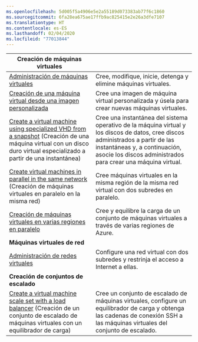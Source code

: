 ```yaml
---
ms.openlocfilehash: 5d005f5a4906e5e2a55189d073383ab77f6c1860
ms.sourcegitcommit: 6fa28ea675ae17ffb9ac825415e2e26a3dfe7107
ms.translationtype: HT
ms.contentlocale: es-ES
ms.lasthandoff: 02/04/2020
ms.locfileid: "77013844"
---
```

| **Creación de máquinas virtuales** || 
|---|---|
| [Administración de máquinas virtuales][1] | Cree, modifique, inicie, detenga y elimine máquinas virtuales. |
| [Creación de una máquina virtual desde una imagen personalizada][2] | Cree una imagen de máquina virtual personalizada y úsela para crear nuevas máquinas virtuales. | 
| [Create a virtual machine using specialized VHD from a snapshot][3] (Creación de una máquina virtual con un disco duro virtual especializado a partir de una instantánea) | Cree una instantánea del sistema operativo de la máquina virtual y los discos de datos, cree discos administrados a partir de las instantáneas y, a continuación, asocie los discos administrados para crear una máquina virtual. |  
| [Create virtual machines in parallel in the same network][4] (Creación de máquinas virtuales en paralelo en la misma red) | Cree máquinas virtuales en la misma región de la misma red virtual con dos subredes en paralelo. |
| [Creación de máquinas virtuales en varias regiones en paralelo][5] | Cree y equilibre la carga de un conjunto de máquinas virtuales a través de varias regiones de Azure. |
| **Máquinas virtuales de red** || 
| [Administración de redes virtuales][6] | Configure una red virtual con dos subredes y restrinja el acceso a Internet a ellas. |
| **Creación de conjuntos de escalado** ||
| [Create a virtual machine scale set with a load balancer][7] (Creación de un conjunto de escalado de máquinas virtuales con un equilibrador de carga) | Cree un conjunto de escalado de máquinas virtuales, configure un equilibrador de carga y obtenga las cadenas de conexión SSH a las máquinas virtuales del conjunto de escalado. |

[1]: ../java-sdk-manage-virtual-machines.md
[2]: https://github.com/Azure-Samples/managed-disk-java-create-virtual-machine-using-custom-image/
[3]: https://github.com/Azure-Samples/managed-disk-java-create-virtual-machine-using-specialized-disk-from-vhd/
[4]: https://github.com/Azure-Samples/compute-java-manage-virtual-machines-in-parallel/
[5]: ../java-sdk-virtual-machines-in-parallel.md
[6]: ../java-sdk-manage-virtual-networks.md
[7]: ../java-sdk-manage-vm-scalesets.md